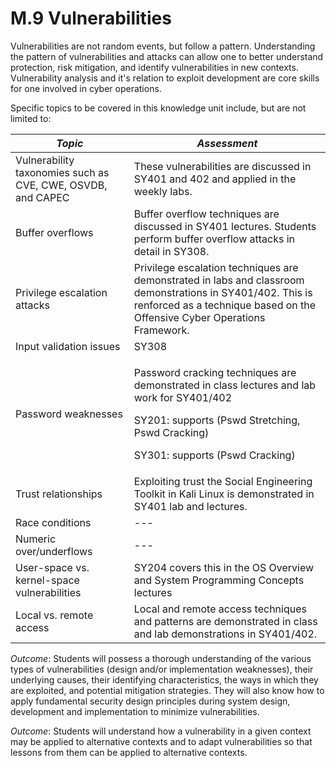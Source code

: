# M.9 Vulnerabilities

Vulnerabilities are not random events, but follow a pattern.
Understanding the pattern of vulnerabilities and attacks can allow one
to better understand protection, risk mitigation, and identify
vulnerabilities in new contexts. Vulnerability analysis and it's
relation to exploit development are core skills for one involved in
cyber operations.

Specific topics to be covered in this knowledge unit include, but are
not limited to:

| ***Topic***                                                  | ***Assessment***
|--------------------------------------------------------------|------------------------------------------------------------------------------------------------------------------------------------------------------------------------------------------
| Vulnerability taxonomies such as CVE, CWE, OSVDB, and CAPEC  | These vulnerabilities are discussed in SY401 and 402 and applied in the weekly labs. |
| Buffer overflows                                             | Buffer overflow techniques are discussed in SY401 lectures. Students perform buffer overflow attacks in detail in SY308. |
| Privilege escalation attacks                                 | Privilege escalation techniques are demonstrated in labs and classroom demonstrations in SY401/402. This is renforced as a technique based on the Offensive Cyber Operations Framework. |
| Input validation issues                                      | SY308 |
| Password weaknesses                                          | <p>Password cracking techniques are demonstrated in class lectures and lab work for SY401/402<p>SY201: supports (Pswd Stretching, Pswd Cracking)<p>SY301: supports (Pswd Cracking) |
| Trust relationships                                          | Exploiting trust the Social Engineering Toolkit in Kali Linux is demonstrated in SY401 lab and lectures. |
| Race conditions                                              | --- |
| Numeric over/underflows                                      | --- |
| User-space vs. kernel-space vulnerabilities                  | SY204 covers this in the OS Overview and System Programming Concepts lectures |
| Local vs. remote access                                      | Local and remote access techniques and patterns are demonstrated in class and lab demonstrations in SY401/402. |

*Outcome*: Students will possess a thorough understanding of the various
types of vulnerabilities (design and/or implementation weaknesses),
their underlying causes, their identifying characteristics, the ways in
which they are exploited, and potential mitigation strategies. They will
also know how to apply fundamental security design principles during
system design, development and implementation to minimize
vulnerabilities.

*Outcome*: Students will understand how a vulnerability in a given
context may be applied to alternative contexts and to adapt
vulnerabilities so that lessons from them can be applied to alternative
contexts.
